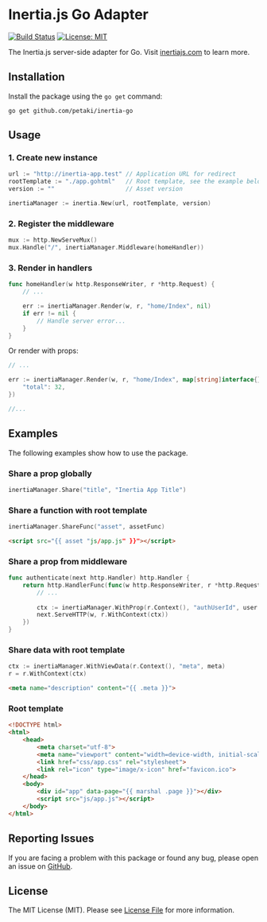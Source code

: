 # Inertia.js Go Adapter

[![Build Status](https://github.com/petaki/inertia-go/workflows/tests/badge.svg)](https://github.com/petaki/inertia-go/actions)
[![License: MIT](https://img.shields.io/badge/License-MIT-brightgreen.svg)](LICENSE.md)

The Inertia.js server-side adapter for Go. Visit [inertiajs.com](https://inertiajs.com) to learn more.

## Installation

Install the package using the `go get` command:

```
go get github.com/petaki/inertia-go
```

## Usage

### 1. Create new instance

```go
url := "http://inertia-app.test" // Application URL for redirect
rootTemplate := "./app.gohtml"   // Root template, see the example below
version := ""                    // Asset version

inertiaManager := inertia.New(url, rootTemplate, version)
```

### 2. Register the middleware

```go
mux := http.NewServeMux()
mux.Handle("/", inertiaManager.Middleware(homeHandler))
```

### 3. Render in handlers

```go
func homeHandler(w http.ResponseWriter, r *http.Request) {
    // ...

    err := inertiaManager.Render(w, r, "home/Index", nil)
    if err != nil {
        // Handle server error...
    }
}
```

Or render with props:

```go
// ...

err := inertiaManager.Render(w, r, "home/Index", map[string]interface{}{
    "total": 32,
})

//...
```

## Examples

The following examples show how to use the package.

### Share a prop globally

```go
inertiaManager.Share("title", "Inertia App Title")
```

### Share a function with root template

```go
inertiaManager.ShareFunc("asset", assetFunc)
```

```html
<script src="{{ asset "js/app.js" }}"></script>
```

### Share a prop from middleware

```go
func authenticate(next http.Handler) http.Handler {
    return http.HandlerFunc(func(w http.ResponseWriter, r *http.Request) {
        // ...
        
        ctx := inertiaManager.WithProp(r.Context(), "authUserId", user.Id)
        next.ServeHTTP(w, r.WithContext(ctx))
    })
}
```

### Share data with root template

```go
ctx := inertiaManager.WithViewData(r.Context(), "meta", meta)
r = r.WithContext(ctx)
```

```html
<meta name="description" content="{{ .meta }}">
```

### Root template

```html
<!DOCTYPE html>
<html>
    <head>
        <meta charset="utf-8">
        <meta name="viewport" content="width=device-width, initial-scale=1">
        <link href="css/app.css" rel="stylesheet">
        <link rel="icon" type="image/x-icon" href="favicon.ico">
    </head>
    <body>
        <div id="app" data-page="{{ marshal .page }}"></div>
        <script src="js/app.js"></script>
    </body>
</html>
```

## Reporting Issues

If you are facing a problem with this package or found any bug, please open an issue on [GitHub](https://github.com/petaki/inertia-go/issues).

## License

The MIT License (MIT). Please see [License File](LICENSE.md) for more information.
